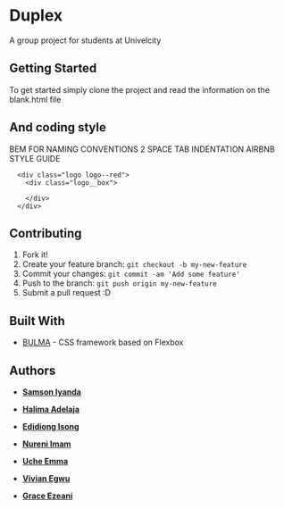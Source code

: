 # Duplex

A group project for students at Univelcity 

## Getting Started

To get started simply clone the project and read the information on the blank.html file


## And coding style 

BEM FOR NAMING CONVENTIONS
2 SPACE TAB INDENTATION
AIRBNB STYLE GUIDE

```
  <div class="logo logo--red">
    <div class="logo__box">
      
    </div>
  </div>
```

## Contributing
1. Fork it!
2. Create your feature branch: `git checkout -b my-new-feature`
3. Commit your changes: `git commit -am 'Add some feature'`
4. Push to the branch: `git push origin my-new-feature`
5. Submit a pull request :D


## Built With

* [BULMA](http://www.bulma.io) - CSS framework based on Flexbox


## Authors

* **[Samson Iyanda](https://github.com/samcyn)** 

* **[Halima Adelaja](https://github.com/halimaheniola)** 

* **[Edidiong Isong](https://github.com/eddy983)** 

* **[Nureni Imam](https://github.com/Nurxni)**

* **[Uche Emma](https://github.com/UCHEEMMA)**

* **[Vivian Egwu](https://github.com/vivianegwu)**

* **[Grace Ezeani](https://github.com/gracie121)**